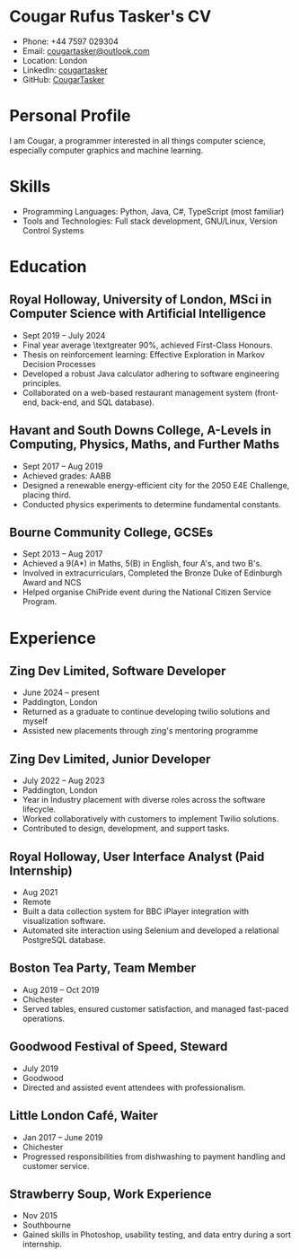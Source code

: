 # Cougar Rufus Tasker's CV

- Phone: +44 7597 029304
- Email: [cougartasker@outlook.com](mailto:cougartasker@outlook.com)
- Location: London
- LinkedIn: [cougartasker](https://linkedin.com/in/cougartasker)
- GitHub: [CougarTasker](https://github.com/CougarTasker)


# Personal Profile

I am Cougar, a programmer interested in all things computer science, especially computer graphics and machine learning.

# Skills

- Programming Languages: Python, Java, C#, TypeScript (most familiar)
- Tools and Technologies: Full stack development, GNU/Linux, Version Control Systems
# Education

## Royal Holloway, University of London, MSci in Computer Science with Artificial Intelligence

- Sept 2019 – July 2024
- Final year average \textgreater 90%, achieved First-Class Honours.
- Thesis on reinforcement learning: Effective Exploration in Markov Decision Processes
- Developed a robust Java calculator adhering to software engineering principles.
- Collaborated on a web-based restaurant management system (front-end, back-end, and SQL database).

## Havant and South Downs College, A-Levels in Computing, Physics, Maths, and Further Maths

- Sept 2017 – Aug 2019
- Achieved grades: AABB
- Designed a renewable energy-efficient city for the 2050 E4E Challenge, placing third.
- Conducted physics experiments to determine fundamental constants.

## Bourne Community College, GCSEs

- Sept 2013 – Aug 2017
- Achieved a 9(A*) in Maths, 5(B) in English, four A's, and two B's.
- Involved in extracurriculars, Completed the Bronze Duke of Edinburgh Award and NCS
- Helped organise ChiPride event during the National Citizen Service Program.

# Experience

## Zing Dev Limited, Software Developer

- June 2024 – present
- Paddington, London
- Returned as a graduate to continue developing twilio solutions and myself
- Assisted new placements through zing's mentoring programme

## Zing Dev Limited, Junior Developer

- July 2022 – Aug 2023
- Paddington, London
- Year in Industry placement with diverse roles across the software lifecycle.
- Worked collaboratively with customers to implement Twilio solutions.
- Contributed to design, development, and support tasks.

## Royal Holloway, User Interface Analyst (Paid Internship)

- Aug 2021
- Remote
- Built a data collection system for BBC iPlayer integration with visualization software.
- Automated site interaction using Selenium and developed a relational PostgreSQL database.

## Boston Tea Party, Team Member

- Aug 2019 – Oct 2019
- Chichester
- Served tables, ensured customer satisfaction, and managed fast-paced operations.

## Goodwood Festival of Speed, Steward

- July 2019
- Goodwood
- Directed and assisted event attendees with professionalism.

## Little London Café, Waiter

- Jan 2017 – June 2019
- Chichester
- Progressed responsibilities from dishwashing to payment handling and customer service.

## Strawberry Soup, Work Experience

- Nov 2015
- Southbourne
- Gained skills in Photoshop, usability testing, and data entry during a sort internship.

